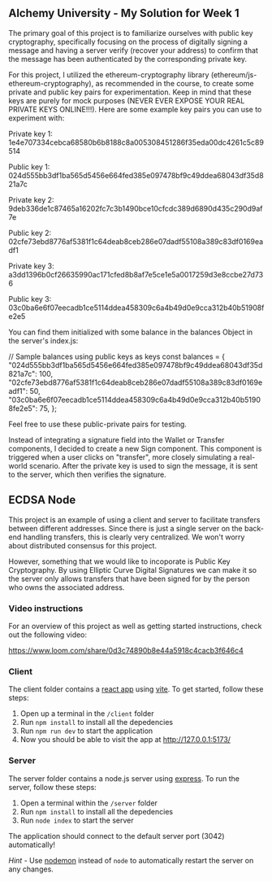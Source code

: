 ## Alchemy University - My Solution for Week 1 

The primary goal of this project is to familiarize ourselves with public key cryptography, specifically focusing on the process of digitally signing a message and having a server verify (recover your address) to confirm that the message has been authenticated by the corresponding private key.

For this project, I utilized the ethereum-cryptography library (ethereum/js-ethereum-cryptography), as recommended in the course, to create some private and public key pairs for experimentation. Keep in mind that these keys are purely for mock purposes (NEVER EVER EXPOSE YOUR REAL PRIVATE KEYS ONLINE!!!). Here are some example key pairs you can use to experiment with:

Private key 1: 1e4e707334cebca68580b6b8188c8a005308451286f35eda00dc4261c5c89514

Public key 1: 024d555bb3df1ba565d5456e664fed385e097478bf9c49ddea68043df35d821a7c

Private key 2: 9deb336de1c87465a16202fc7c3b1490bce10cfcdc389d6890d435c290d9af7e

Public key 2: 02cfe73ebd8776af5381f1c64deab8ceb286e07dadf55108a389c83df0169eadf1

Private key 3: a3dd1396b0cf26635990ac171cfed8b8af7e5ce1e5a0017259d3e8ccbe27d736

Public key 3: 03c0ba6e6f07eecadb1ce5114ddea458309c6a4b49d0e9cca312b40b51908fe2e5

You can find them initialized with some balance in the balances Object in the server's index.js:

// Sample balances using public keys as keys
const balances = {
  "024d555bb3df1ba565d5456e664fed385e097478bf9c49ddea68043df35d821a7c": 100,
  "02cfe73ebd8776af5381f1c64deab8ceb286e07dadf55108a389c83df0169eadf1": 50,
  "03c0ba6e6f07eecadb1ce5114ddea458309c6a4b49d0e9cca312b40b51908fe2e5": 75,
};

Feel free to use these public-private pairs for testing.

Instead of integrating a signature field into the Wallet or Transfer components, I decided to create a new Sign component. This component is triggered when a user clicks on "transfer", more closely simulating a real-world scenario. After the private key is used to sign the message, it is sent to the server, which then verifies the signature.

## ECDSA Node

This project is an example of using a client and server to facilitate transfers between different addresses. Since there is just a single server on the back-end handling transfers, this is clearly very centralized. We won't worry about distributed consensus for this project.

However, something that we would like to incoporate is Public Key Cryptography. By using Elliptic Curve Digital Signatures we can make it so the server only allows transfers that have been signed for by the person who owns the associated address.

### Video instructions
For an overview of this project as well as getting started instructions, check out the following video:

https://www.loom.com/share/0d3c74890b8e44a5918c4cacb3f646c4
 
### Client

The client folder contains a [react app](https://reactjs.org/) using [vite](https://vitejs.dev/). To get started, follow these steps:

1. Open up a terminal in the `/client` folder
2. Run `npm install` to install all the depedencies
3. Run `npm run dev` to start the application 
4. Now you should be able to visit the app at http://127.0.0.1:5173/

### Server

The server folder contains a node.js server using [express](https://expressjs.com/). To run the server, follow these steps:

1. Open a terminal within the `/server` folder 
2. Run `npm install` to install all the depedencies 
3. Run `node index` to start the server 

The application should connect to the default server port (3042) automatically! 

_Hint_ - Use [nodemon](https://www.npmjs.com/package/nodemon) instead of `node` to automatically restart the server on any changes.
